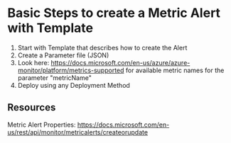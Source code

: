 # Basic Steps to create a Metric Alert with Template  

1) Start with Template that describes how to create the Alert
2) Create a Parameter file (JSON)
3) Look here: https://docs.microsoft.com/en-us/azure/azure-monitor/platform/metrics-supported for available metric names for the parameter "metricName"  
4) Deploy using any Deployment Method  


## Resources  
Metric Alert Properties: https://docs.microsoft.com/en-us/rest/api/monitor/metricalerts/createorupdate
